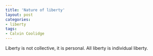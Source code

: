 ```yaml
---
title: 'Nature of liberty'
layout: post
categories:
- liberty
tags:
- Calvin Coolidge
---
```


Liberty is not collective, it is personal. All liberty is individual liberty.